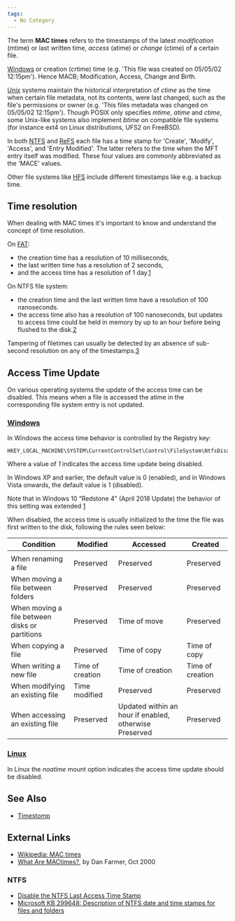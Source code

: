 ```yaml
---
tags:
  - No Category
---
```

The term **MAC times** refers to the timestamps of the latest
*modification* (mtime) or last written time, *access* (atime) or
*change* (ctime) of a certain file.

[Windows](windows.md) or creation
(crtime) time (e.g. 'This file was created on 05/05/02 12:15pm'). Hence
MACB; Modification, Access, Change and Birth.

[Unix](unix.md) systems maintain the historical interpretation
of *ctime* as the time when certain file metadata, not its contents,
were last changed, such as the file's permissions or owner (e.g. 'This
files metadata was changed on 05/05/02 12:15pm'). Though POSIX only
specifies *mtime*, *atime* and *ctime*, some Unix-like systems also
implement *btime* on compatible file systems (for instance ext4 on Linux
distributions, UFS2 on FreeBSD).

In both [NTFS](ntfs.md) and
[ReFS](resilient_file_system_(refs).md) each file has a time
stamp for 'Create', 'Modify', 'Access', and 'Entry Modified'. The latter
refers to the time when the MFT entry itself was modified. These four
values are commonly abbreviated as the 'MACE' values.

Other file systems like [HFS](hfs+.md) include different
timestamps like e.g. a backup time.

## Time resolution

When dealing with MAC times it's important to know and understand the
concept of time resolution.

On [FAT](fat.md):

- the creation time has a resolution of 10 milliseconds,
- the last written time has a resolution of 2 seconds,
- and the access time has a resolution of 1
  day.[1](http://msdn.microsoft.com/en-us/library/ms724284.aspx)

On NTFS file system:

- the creation time and the last written time have a resolution of 100
  nanoseconds.
- the access time also has a resolution of 100 nanoseconds, but updates
  to access time could be held in memory by up to an hour before being
  flushed to the
  disk.[2](https://msdn.microsoft.com/en-us/library/ms724290.aspx)

Tampering of filetimes can usually be detected by an absence of
sub-second resolution on any of the
timestamps.[3](http://www.meridiandiscovery.com/articles/date-forgery-analysis-timestamp-resolution/)

## Access Time Update

On various operating systems the update of the access time can be
disabled. This means when a file is accessed the atime in the
corresponding file system entry is not updated.

### [Windows](windows.md)

In Windows the access time behavior is controlled by the Registry key:

    HKEY_LOCAL_MACHINE\SYSTEM\CurrentControlSet\Control\FileSystem\NtfsDisableLastAccessUpdate

Where a value of *1* indicates the access time update being disabled.

In Windows XP and earlier, the default value is 0 (enabled), and in
Windows Vista onwards, the default value is 1 (disabled).

Note that in Windows 10 “Redstone 4” (April 2018 Update) the behavior of
this setting was extended
[1](https://dfir.ru/2018/12/08/the-last-access-updates-are-almost-back/amp/)

When disabled, the access time is usually initialized to the time the
file was first written to the disk, following the rules seen below:

| Condition                                      | Modified         | Accessed                                               | Created          |
|------------------------------------------------|------------------|--------------------------------------------------------|------------------|
|                                                |                  |                                                        |                  |
| When renaming a file                           | Preserved        | Preserved                                              | Preserved        |
| When moving a file between folders             | Preserved        | Preserved                                              | Preserved        |
| When moving a file between disks or partitions | Preserved        | Time of move                                           | Preserved        |
| When copying a file                            | Preserved        | Time of copy                                           | Time of copy     |
| When writing a new file                        | Time of creation | Time of creation                                       | Time of creation |
| When modifying an existing file                | Time modified    | Preserved                                              | Preserved        |
| When accessing an existing file                | Preserved        | Updated within an hour if enabled, otherwise Preserved | Preserved        |

### [Linux](linux.md)

In Linux the *noatime* mount option indicates the access time update
should be disabled.

## See Also

- [Timestomp](timestomp.md)

## External Links

- [Wikipedia: MAC times](http://en.wikipedia.org/wiki/MAC_times)
- [What Are
  MACtimes?](http://www.drdobbs.com/what-are-mactimes/184404275), by Dan
  Farmer, Oct 2000

### NTFS

- [Disable the NTFS Last Access Time
  Stamp](http://www.winguides.com/registry/display.php/50/)
- [Microsoft KB 299648: Description of NTFS date and time stamps for
  files and folders](http://support.microsoft.com/kb/299648)